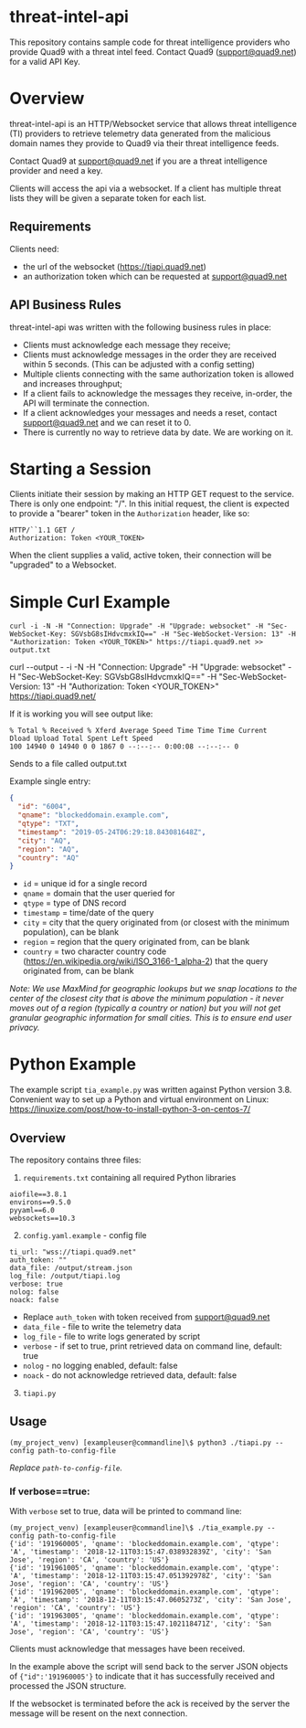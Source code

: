 # threat-intel-api

This repository contains sample code for threat intelligence providers who provide Quad9 with a threat intel feed. Contact Quad9 (support@quad9.net) for a valid API Key.

# Overview

threat-intel-api is an HTTP/Websocket service that allows threat intelligence (TI) providers to retrieve telemetry data generated from the malicious domain names they provide to Quad9 via their threat intelligence feeds.

Contact Quad9 at support@quad9.net if you are a threat intelligence provider and need a key. 

Clients will access the api via a websocket. If a client has multiple threat lists they will be given a separate token for each list.


## Requirements
Clients need:
- the url of the websocket (https://tiapi.quad9.net)
- an authorization token which can be requested at support@quad9.net


## API Business Rules

threat-intel-api was written with the following business rules in place:

- Clients must acknowledge each message they receive;
- Clients must acknowledge messages in the order they are received within 5 seconds. (This can be adjusted with a config setting)
- Multiple clients connecting with the same authorization token is allowed and increases throughput;
- If a client fails to acknowledge the messages they receive, in-order, the API will terminate the connection.
- If a client acknowledges your messages and needs a reset, contact support@quad9.net and we can reset it to 0.
- There is currently no way to retrieve data by date. We are working on it.


# Starting a Session

Clients initiate their session by making an HTTP GET request to the service. There is only one endpoint: "/". In this initial request, the client is expected to provide a "bearer" token in the `Authorization` header, like so:

```http
HTTP/``1.1 GET /
Authorization: Token <YOUR_TOKEN>
```

When the client supplies a valid, active token, their connection will be "upgraded" to a Websocket.



# Simple Curl Example

```shell
curl -i -N -H "Connection: Upgrade" -H "Upgrade: websocket" -H "Sec-WebSocket-Key: SGVsbG8sIHdvcmxkIQ==" -H "Sec-WebSocket-Version: 13" -H "Authorization: Token <YOUR_TOKEN>" https://tiapi.quad9.net >> output.txt
```

curl --output - -i -N -H "Connection: Upgrade" -H "Upgrade: websocket" -H "Sec-WebSocket-Key: SGVsbG8sIHdvcmxkIQ==" -H "Sec-WebSocket-Version: 13" -H "Authorization: Token <YOUR_TOKEN>" https://tiapi.quad9.net/


If it is working you will see output like:

```shell
% Total % Received % Xferd Average Speed Time Time Time Current
Dload Upload Total Spent Left Speed
100 14940 0 14940 0 0 1867 0 --:--:-- 0:00:08 --:--:-- 0
```

Sends to a file called output.txt

Example single entry:

```json
{
  "id": "6004",
  "qname": "blockeddomain.example.com",
  "qtype": "TXT",
  "timestamp": "2019-05-24T06:29:18.843081648Z",
  "city": "AQ",
  "region": "AQ",
  "country": "AQ"
}
```

- `id` = unique id for a single record
- `qname` = domain that the user queried for
- `qtype` = type of DNS record
- `timestamp` = time/date of the query
- `city` = city that the query originated from (or closest with the minimum population), can be blank
- `region` = region that the query originated from, can be blank
- `country` = two character country code (https://en.wikipedia.org/wiki/ISO_3166-1_alpha-2) that the query originated from, can be blank

*_Note: We use MaxMind for geographic lookups but we snap locations to the center of the closest city that is above the minimum population - it never moves out of a region (typically a country or nation) but you will not get granular geographic information for small cities. This is to ensure end user privacy._*

# Python Example

The example script `tia_example.py` was written against Python version 3.8. 
Convenient way to set up a Python and virtual environment on Linux:  https://linuxize.com/post/how-to-install-python-3-on-centos-7/


## Overview

The repository contains three files:
1. `requirements.txt` containing all required Python libraries

```
aiofile==3.8.1
environs==9.5.0
pyyaml==6.0
websockets==10.3
```

2. `config.yaml.example` - config file
```
ti_url: "wss://tiapi.quad9.net"
auth_token: ""
data_file: /output/stream.json
log_file: /output/tiapi.log
verbose: true
nolog: false
noack: false
```
- Replace `auth_token` with token received from support@quad9.net
- `data_file` - file to write the telemetry data 
- `log_file` - file to write logs generated by script
- `verbose` - if set to true, print retrieved data on command line, default: true
- `nolog` - no logging enabled, default: false
- `noack` - do not acknowledge retrieved data, default: false

3. `tiapi.py`


## Usage

```shell
(my_project_venv) [exampleuser@commandline]\$ python3 ./tiapi.py --config path-to-config-file
```

*_Replace `path-to-config-file`._*  

### If verbose==true:
With `verbose` set to true, data will be printed to command line:

```shell
(my_project_venv) [exampleuser@commandline]\$ ./tia_example.py --config path-to-config-file
{'id': '191960005', 'qname': 'blockeddomain.example.com', 'qtype': 'A', 'timestamp': '2018-12-11T03:15:47.038932839Z', 'city': 'San Jose', 'region': 'CA', 'country': 'US'}
{'id': '191961005', 'qname': 'blockeddomain.example.com', 'qtype': 'A', 'timestamp': '2018-12-11T03:15:47.051392978Z', 'city': 'San Jose', 'region': 'CA', 'country': 'US'}
{'id': '191962005', 'qname': 'blockeddomain.example.com', 'qtype': 'A', 'timestamp': '2018-12-11T03:15:47.0605273Z', 'city': 'San Jose', 'region': 'CA', 'country': 'US'}
{'id': '191963005', 'qname': 'blockeddomain.example.com', 'qtype': 'A', 'timestamp': '2018-12-11T03:15:47.102118471Z', 'city': 'San Jose', 'region': 'CA', 'country': 'US'}
```

Clients must acknowledge that messages have been received.

In the example above the script will send back to the server JSON objects of `{"id":'191960005'}` to indicate that it has successfully received and processed the JSON structure.

If the websocket is terminated before the ack is received by the server the message will be resent on the next connection.


